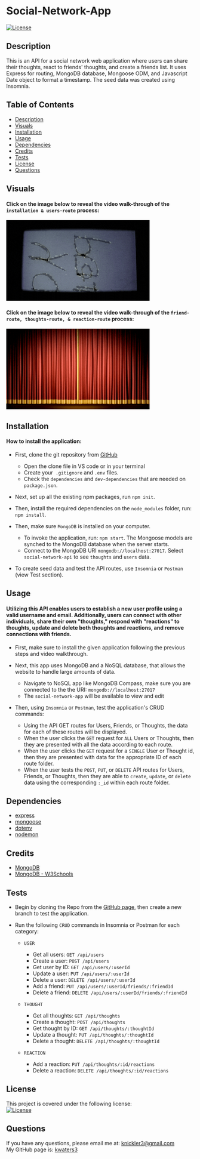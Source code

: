 # Social-Network-App
[![License](https://img.shields.io/badge/License-MIT-turquoise.svg)](https://opensource.org/licenses/MIT)

## Description

This is an API for a social network web application where users can share their thoughts, react to friends' thoughts, and create a friends list. It uses Express for routing, MongoDB database, Mongoose ODM, and Javascript Date object to format a timestamp. The seed data was created using Insomnia. 

## Table of Contents

- [Description](#description)
- [Visuals](#visuals)
- [Installation](#installation)
- [Usage](#usage)
- [Dependencies](#dependencies)
- [Credits](#credits)
- [Tests](#Tests)
- [License](#license)
- [Questions](#questions)

## Visuals

#### Click on the image below to reveal the video walk-through of the `installation & users-route` process:

[![Screenshot](./assets/images/user.gif)](https://youtu.be/-OLtuBdQLv8)

#### Click on the image below to reveal the video walk-through of the `friend-route, thoughts-route, & reaction-route` process:

[![Screenshot](./assets/images/friend.gif)](https://www.youtube.com/watch?v=L8QiW-QJldk)





## Installation

#### How to install the application:

- First, clone the git repository from [GitHub](https://github.com/kwaters3/Social-App-NoSQL) 
    - Open the clone file in VS code or in your terminal 
    - Create your` .gitignore` and `.env` files.
    - Check the `dependencies` and `dev-dependencies` that are needed on `package.json`.
- Next, set up all the existing npm packages, run `npm init`.

- Then, install the required dependencies on the `node_modules` folder, run: `npm install`.

- Then, make sure `MongoDB` is installed on your computer. 

  - To invoke the application, run: `npm start`. The Mongoose models are synched to the MongoDB database when the server starts. 
  - Connect to the MongoDB URI `mongodb://localhost:27017`. Select `social-network-api` to see `thoughts` and `users` data.

- To create seed data and test the API routes, use `Insomnia` or `Postman` (view Test section).


## Usage

#### Utilizing this API enables users to establish a new user profile using a valid username and email. Additionally, users can connect with other individuals, share their own "thoughts," respond with "reactions" to thoughts, update and delete both thoughts and reactions, and remove connections with friends.

- First, make sure to install the given application following the previous steps and video walkthrough. 

-  Next, this app uses MongoDB and a NoSQL database, that allows the website to handle large amounts of data.
    - Navigate to NoSQL app like MongoDB Compass, make sure you are connected to the the URI: `mongodb://localhost:27017` 
    - The `social-network-app` will be available to view and edit

- Then, using `Insomnia` or `Postman`, test the application's CRUD commands:
    -  Using the API GET routes for Users, Friends, or Thoughts, the data for each of these routes will be displayed. 
    - When the user clicks the `GET` request for `ALL` Users or Thoughts, then they are presented with all the data according to each route. 
    - When the user clicks the `GET` request for a `SINGLE` User or Thought id, then they are presented with data for the appropriate ID of each route folder. 
    - When the user tests the `POST`, `PUT`, or `DELETE` API routes for Users, Friends, or Thoughts, then they are able to `create`, `update`, or `delete` data using the corresponding `:_id` within each route folder. 


## Dependencies


- [express](https://www.npmjs.com/package/express)
- [mongoose](https://www.npmjs.com/package/mongoose)
- [dotenv](https://www.npmjs.com/package/dotenv)
- [nodemon](https://www.npmjs.com/package/nodemon)

## Credits

- [MongoDB](https://www.mongodb.com/docs/manual/)
- [MongoDB - W3Schools](https://www.w3schools.com/mongodb/)

## Tests

- Begin by cloning the Repo from the [GitHub page](https://github.com/kwaters3/Social-App-NoSQL), then create a new branch to test the application.
- Run the following `CRUD` commands in Insomnia or Postman for each category: 

    - `USER`
      - Get all users: `GET /api/users`
      - Create a user: `POST /api/users`
      - Get user by ID: `GET /api/users/:userId`
      - Update a user: `PUT /api/users/:userId`
      - Delete a user: `DELETE /api/users/:userId`
      - Add a friend: `PUT /api/users/:userId/friends/:friendId`
      - Delete a friend: `DELETE /api/users/:userId/friends/:friendId`
      
    - `THOUGHT`
      - Get all thoughts: `GET /api/thoughts`
      - Create a thought: `POST /api/thoughts`
      - Get thought by ID: `GET /api/thoughts/:thoughtId`
      - Update a thought: `PUT /api/thoughts/:thoughtId`
      - Delete a thought: `DELETE /api/thoughts/:thoughtId`

    -  `REACTION`
        - Add a reaction: `PUT /api/thoughts/:id/reactions`
        - Delete a reaction: `DELETE /api/thoughts/:id/reactions`


## License

This project is covered under the following license: <br/>
[![License](https://img.shields.io/badge/License-MIT-turquoise.svg)](https://opensource.org/licenses/MIT)

## Questions

If you have any questions, please email me at: knickler3@gmail.com <br/>
My GitHub page is: [kwaters3](https://github.com/kwaters3)
